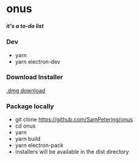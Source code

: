 # onus 
##### it's a to-do list

### Dev
* yarn
* yarn electron-dev

### Download Installer
[.dmg download](http://www.mediafire.com/file/fkqjappi7477f60/onus-0.1.0.dmg/file)

### Package locally
* git clone https://github.com/SamPetering/onus
* cd onus
* yarn
* yarn build
* yarn electron-pack
* installers will be available in the dist directory
